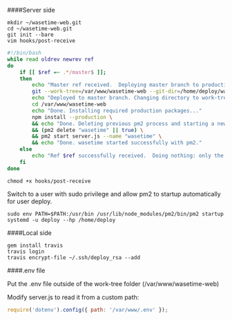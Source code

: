 ####Server side

```
mkdir ~/wasetime-web.git
cd ~/wasetime-web.git
git init --bare
vim hooks/post-receive
```

```bash
#!/bin/bash
while read oldrev newrev ref
do
    if [[ $ref =~ .*/master$ ]];
    then
        echo "Master ref received.  Deploying master branch to production..."
        git --work-tree=/var/www/wasetime-web --git-dir=/home/deploy/wasetime-web.git checkout -f
        echo "Deployed to master branch. Changing directory to work-tree"
        cd /var/www/wasetime-web
        echo "Done. Installing required production packages..."
        npm install --production \
        && echo "Done. Deleting previous pm2 process and starting a new one..." \
        && (pm2 delete "wasetime" || true) \
        && pm2 start server.js --name "wasetime" \
        && echo "Done. wasetime started successfully with pm2."
    else
        echo "Ref $ref successfully received.  Doing nothing: only the master branch may be deployed on this server."
    fi
done
```

```
chmod +x hooks/post-receive
```

Switch to a user with sudo privilege and allow pm2 to startup automatically for user deploy.

```
sudo env PATH=$PATH:/usr/bin /usr/lib/node_modules/pm2/bin/pm2 startup systemd -u deploy --hp /home/deploy
```

####Local side

```
gem install travis
travis login
travis encrypt-file ~/.ssh/deploy_rsa --add
```

####.env file

Put the .env file outside of the work-tree folder (/var/www/wasetime-web)

Modify server.js to read it from a custom path:

```javascript
require('dotenv').config({ path: '/var/www/.env' });
```
